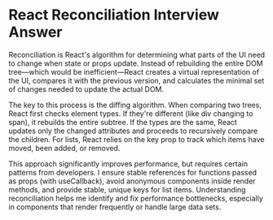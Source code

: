 # React Reconciliation Interview Answer

Reconciliation is React's algorithm for determining what parts of the UI need to change when state or props update. Instead of rebuilding the entire DOM tree—which would be inefficient—React creates a virtual representation of the UI, compares it with the previous version, and calculates the minimal set of changes needed to update the actual DOM.

The key to this process is the diffing algorithm. When comparing two trees, React first checks element types. If they're different (like div changing to span), it rebuilds the entire subtree. If the types are the same, React updates only the changed attributes and proceeds to recursively compare the children. For lists, React relies on the key prop to track which items have moved, been added, or removed.

This approach significantly improves performance, but requires certain patterns from developers. I ensure stable references for functions passed as props (with useCallback), avoid anonymous components inside render methods, and provide stable, unique keys for list items. Understanding reconciliation helps me identify and fix performance bottlenecks, especially in components that render frequently or handle large data sets.